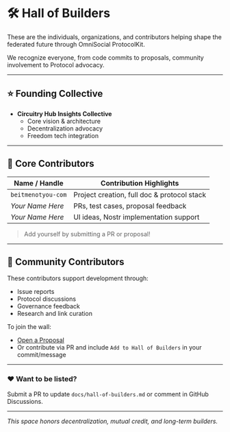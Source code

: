 # 🛠️ Hall of Builders

These are the individuals, organizations, and contributors helping shape the federated future through OmniSocial ProtocolKit.

We recognize everyone, from code commits to proposals, community involvement to Protocol advocacy.

---

## ⭐ Founding Collective

- **Circuitry Hub Insights Collective**
  - Core vision & architecture
  - Decentralization advocacy
  - Freedom tech integration

---

## 👷 Core Contributors

| Name / Handle     | Contribution Highlights                    |
|-------------------|---------------------------------------------|
| `beitmenotyou-com` | Project creation, full doc & protocol stack |
| _Your Name Here_  | PRs, test cases, proposal feedback         |
| _Your Name Here_  | UI ideas, Nostr implementation support     |

> Add yourself by submitting a PR or proposal!

---

## 💬 Community Contributors

These contributors support development through:

- Issue reports
- Protocol discussions
- Governance feedback
- Research and link curation

To join the wall:
- [Open a Proposal](https://github.com/beitmenotyou-com/OmniSocial-ProtocolKit/issues/new?template=proposal.md)
- Or contribute via PR and include `Add to Hall of Builders` in your commit/message

---

### ❤️ Want to be listed?

Submit a PR to update `docs/hall-of-builders.md` or comment in GitHub Discussions.

---

_This space honors decentralization, mutual credit, and long-term builders._
